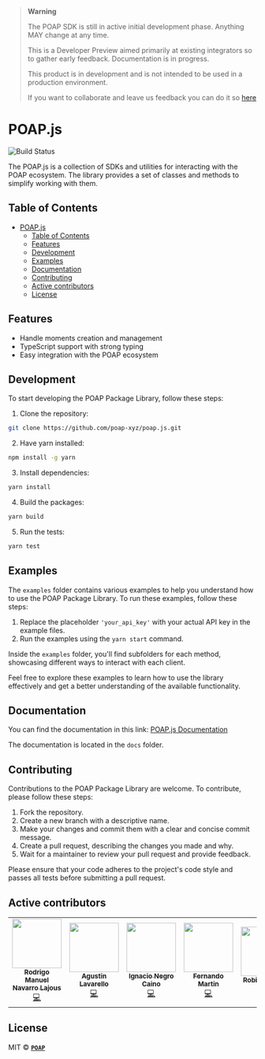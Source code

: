 > **Warning**
>
> The POAP SDK is still in active initial development phase. Anything MAY change at any time.
>
> This is a Developer Preview aimed primarily at existing integrators so to gather early feedback.
> Documentation is in progress.
>
> This product is in development and is not intended to be used in a production environment.
>
> If you want to collaborate and leave us feedback you can do it
> so [here](https://github.com/poap-xyz/poap.js/discussions/19)

# POAP.js

![Build Status](https://github.com/poap-xyz/poap.js/actions/workflows/npm_publish.yml/badge.svg)

The POAP.js is a collection of SDKs and utilities for interacting with the POAP ecosystem. The library provides a set of
classes and methods to simplify working with them.

## Table of Contents

- [POAP.js](#poapjs)
  - [Table of Contents](#table-of-contents)
  - [Features](#features)
  - [Development](#development)
  - [Examples](#examples)
  - [Documentation](#documentation)
  - [Contributing](#contributing)
  - [Active contributors](#active-contributors)
  - [License](#license)

## Features

- Handle moments creation and management
- TypeScript support with strong typing
- Easy integration with the POAP ecosystem

## Development

To start developing the POAP Package Library, follow these steps:

1. Clone the repository:

```bash
git clone https://github.com/poap-xyz/poap.js.git
```

2. Have yarn installed:

```bash
npm install -g yarn
```

3. Install dependencies:

```bash
yarn install
```

4. Build the packages:

```bash
yarn build
```

5. Run the tests:

```bash
yarn test
```

## Examples

The `examples` folder contains various examples to help you understand how to use the POAP Package Library. To run these
examples, follow these steps:

1. Replace the placeholder `'your_api_key'` with your actual API key in the example files.
2. Run the examples using the `yarn start` command.

Inside the `examples` folder, you'll find subfolders for each method, showcasing different ways to interact with each
client.

Feel free to explore these examples to learn how to use the library effectively and get a better understanding of the
available functionality.

## Documentation

You can find the documentation in this link: [POAP.js Documentation](https://sdk.poap.tech/)

The documentation is located in the `docs` folder.

## Contributing

Contributions to the POAP Package Library are welcome. To contribute, please follow these steps:

1. Fork the repository.
2. Create a new branch with a descriptive name.
3. Make your changes and commit them with a clear and concise commit message.
4. Create a pull request, describing the changes you made and why.
5. Wait for a maintainer to review your pull request and provide feedback.

Please ensure that your code adheres to the project's code style and passes all tests before submitting a pull request.

## Active contributors

<!-- ALL-CONTRIBUTORS-LIST:END -->
<!-- ALL-CONTRIBUTORS-LIST:START - Do not remove or modify this section -->
<!-- prettier-ignore-start -->
<!-- markdownlint-disable -->
<table>
  <tr>
    <td align="center">
      <a href="https://github.com/rlajous">
          <img src="https://avatars.githubusercontent.com/u/40175251?s=96&v=4" width="100px;" alt=""/>
          <br />
          <sub>
          <b>Rodrigo Manuel Navarro Lajous</b>
          </sub>
      </a>
      <br />
      <a href="#" title="Code">💻</a>
    </td>
    <td align="center">
        <a href="https://github.com/alavarello">
            <img src="https://avatars.githubusercontent.com/u/19600590?v=4" width="100px;" alt=""/>
            <br />
            <sub>
            <b>Agustin Lavarello</b>
            </sub>
        </a>
        <br />
        <a href="#" title="Code">💻</a>
    </td>
    <!-- <td align="center">
      <a href="https://github.com/jm42">
          <img src="https://avatars.githubusercontent.com/u/3297150?v=4" width="100px;" alt=""/>
          <br />
          <sub>
          <b>Juan</b>
          </sub>
      </a>
      <br />
      <a href="#" title="Code">💻</a>
    </td> -->
    <td align="center">
        <a href="https://github.com/nacho9900">
            <img src="https://avatars2.githubusercontent.com/u/20389479?v=4" width="100px;" alt=""/>
            <br />
            <sub>
            <b>Ignacio Negro Caino</b>
            </sub>
        </a>
        <br />
        <a href="#" title="Code">💻</a>
    </td>
    <td align="center">
        <a href="https://github.com/fermartin17">
            <img src="https://avatars.githubusercontent.com/u/29874071?s=400&u=a94953c5866546f0f7228fda74943ff1b53af621&v=4" width="100px;" alt=""/>
            <br />
            <sub>
            <b>Fernando Martin</b>
            </sub>
        </a>
        <br />
        <a href="#" title="Code">💻</a>
    </td>
    <td align="center">
        <a href="https://github.com/reobin">
            <img src="https://avatars.githubusercontent.com/u/5920450?v=4" width="100px;" alt=""/>
            <br />
            <sub>
            <b>Robin Gagnon</b>
            </sub>
        </a>
        <br />
        <a href="#" title="Code">💻</a>
    </td>
  </tr>
</table>

## License

MIT © **[`POAP`](https://poap.xyz)**

